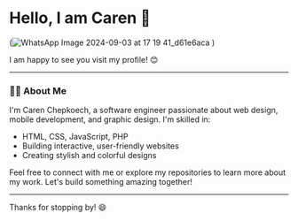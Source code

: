 # Hello, I am Caren 👋

(![WhatsApp Image 2024-09-03 at 17 19 41_d61e6aca](https://github.com/user-attachments/assets/d59658aa-da58-44c2-9de1-dca44394d17b)
) <!-- Replace with the URL or path to your picture -->

I am happy to see you visit my profile! 😊

---

### 👩‍💻 About Me
I'm Caren Chepkoech, a software engineer passionate about web design, mobile development, and graphic design. I'm skilled in:
- HTML, CSS, JavaScript, PHP
- Building interactive, user-friendly websites
- Creating stylish and colorful designs



Feel free to connect with me or explore my repositories to learn more about my work. Let's build something amazing together!

---

Thanks for stopping by! 😄

